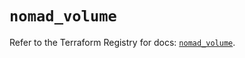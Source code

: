 # `nomad_volume`

Refer to the Terraform Registry for docs: [`nomad_volume`](https://registry.terraform.io/providers/hashicorp/nomad/2.3.0/docs/resources/volume).
